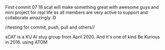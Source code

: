 First commit 07 18
scat will make something great with awesome guys
and mini project for real life
as all members are very active to support and collaborate amazingly :D


//testing for commit, push, pull and others//


sCAT is a KU AI stuy group from April 2020. And it's one of kind Be Kurious in 2016.
using ATOM
